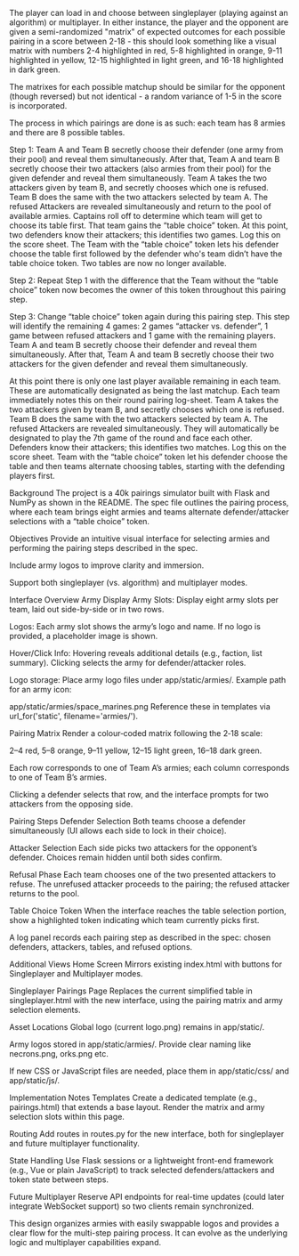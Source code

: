 The player can load in and choose between singleplayer (playing against an algorithm) or multiplayer. In either instance, the player and the opponent are given a semi-randomized "matrix" of expected outcomes for each possible pairing in a score between 2-18 - this should look something like a visual matrix with numbers 2-4 highlighted in red, 5-8 highlighted in orange, 9-11 highlighted in yellow, 12-15 highlighted in light green, and 16-18 highlighted in dark green. 

The matrixes for each possible matchup should be similar for the opponent (though reversed) but not identical - a random variance of 1-5 in the score is incorporated.

The process in which pairings are done is as such: each team has 8 armies and there are 8 possible tables. 

Step 1:
Team A and Team B secretly choose their defender (one army from their pool) and reveal them simultaneously. After that, Team A and team B secretly choose their two attackers (also armies from their pool) for the given defender and reveal them simultaneously. Team A takes the two attackers given by team B, and secretly chooses which one is refused. Team B does the same with the two attackers selected by team A. The refused Attackers are revealed simultaneously and return to the pool of available armies. Captains roll off to determine which team will get to choose its table first. That team gains the “table choice” token. At this point, two defenders know their attackers; this identifies two games. Log this on the score sheet. The Team with the “table choice” token lets his defender choose the table first followed by the defender who's team didn’t have the table choice token. Two tables are now no longer available. 

Step 2:
Repeat Step 1 with the difference that the Team without the “table choice” token now becomes the owner of this token throughout this pairing step. 

Step 3: Change “table choice” token again during this pairing step. This step will identify the remaining 4 games: 2 games “attacker vs. defender”, 1 game between refused attackers and 1 game with the remaining players. Team A and team B secretly choose their defender and reveal them simultaneously.  After that, Team A and team B secretly choose their two attackers for the given defender and reveal them simultaneously. 

At this point there is only one last player available remaining in each team. These are automatically designated as being the last matchup. Each team immediately notes this on their round pairing log-sheet. Team A takes the two attackers given by team B, and secretly chooses which one is refused. Team B does the same with the two attackers selected by team A. The refused Attackers are revealed simultaneously. They will automatically be designated to play the 7th game of the round and face each other. Defenders know their attackers; this identifies two matches. Log this on the score sheet. Team with the “table choice” token let his defender choose the table and then teams alternate choosing tables, starting with the defending players first.

Background
The project is a 40k pairings simulator built with Flask and NumPy as shown in the README. The spec file outlines the pairing process, where each team brings eight armies and teams alternate defender/attacker selections with a “table choice” token.

Objectives
Provide an intuitive visual interface for selecting armies and performing the pairing steps described in the spec.

Include army logos to improve clarity and immersion.

Support both singleplayer (vs. algorithm) and multiplayer modes.

Interface Overview
Army Display
Army Slots: Display eight army slots per team, laid out side-by-side or in two rows.

Logos: Each army slot shows the army’s logo and name. If no logo is provided, a placeholder image is shown.

Hover/Click Info: Hovering reveals additional details (e.g., faction, list summary). Clicking selects the army for defender/attacker roles.

Logo storage:
Place army logo files under app/static/armies/. Example path for an army icon:

app/static/armies/space_marines.png
Reference these in templates via url_for('static', filename='armies/<filename>').

Pairing Matrix
Render a colour‑coded matrix following the 2‑18 scale:

2–4 red, 5–8 orange, 9–11 yellow, 12–15 light green, 16–18 dark green.

Each row corresponds to one of Team A’s armies; each column corresponds to one of Team B’s armies.

Clicking a defender selects that row, and the interface prompts for two attackers from the opposing side.

Pairing Steps
Defender Selection
Both teams choose a defender simultaneously (UI allows each side to lock in their choice).

Attacker Selection
Each side picks two attackers for the opponent’s defender. Choices remain hidden until both sides confirm.

Refusal Phase
Each team chooses one of the two presented attackers to refuse. The unrefused attacker proceeds to the pairing; the refused attacker returns to the pool.

Table Choice Token
When the interface reaches the table selection portion, show a highlighted token indicating which team currently picks first.

A log panel records each pairing step as described in the spec: chosen defenders, attackers, tables, and refused options.

Additional Views
Home Screen
Mirrors existing index.html with buttons for Singleplayer and Multiplayer modes.

Singleplayer Pairings Page
Replaces the current simplified table in singleplayer.html with the new interface, using the pairing matrix and army selection elements.

Asset Locations
Global logo (current logo.png) remains in app/static/.

Army logos stored in app/static/armies/. Provide clear naming like necrons.png, orks.png etc.

If new CSS or JavaScript files are needed, place them in app/static/css/ and app/static/js/.

Implementation Notes
Templates
Create a dedicated template (e.g., pairings.html) that extends a base layout. Render the matrix and army selection slots within this page.

Routing
Add routes in routes.py for the new interface, both for singleplayer and future multiplayer functionality.

State Handling
Use Flask sessions or a lightweight front-end framework (e.g., Vue or plain JavaScript) to track selected defenders/attackers and token state between steps.

Future Multiplayer
Reserve API endpoints for real-time updates (could later integrate WebSocket support) so two clients remain synchronized.

This design organizes armies with easily swappable logos and provides a clear flow for the multi-step pairing process. It can evolve as the underlying logic and multiplayer capabilities expand.